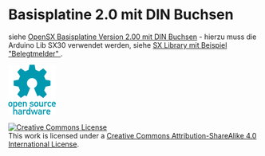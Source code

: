 # Basisplatine 2.0 mit DIN Buchsen

siehe <a href="http://opensx.net/projekte/basisplatine/neue-version-v02-00/"> OpenSX Basisplatine Version 2.00 mit DIN Buchsen</a> - hierzu muss die Arduino Lib SX30 verwendet werden, siehe  <a href="https://github.com/opensx/SX30/"> SX Library mit Beispiel "Belegtmelder" </a>.


![OSH Logo](../oshw-logo-100-px.png)


<a rel="license" href="http://creativecommons.org/licenses/by-sa/4.0/"><img alt="Creative Commons License" style="border-width:0" src="https://i.creativecommons.org/l/by-sa/4.0/88x31.png" /></a><br />This work is licensed under a <a rel="license" href="http://creativecommons.org/licenses/by-sa/4.0/">Creative Commons Attribution-ShareAlike 4.0 International License</a>.
